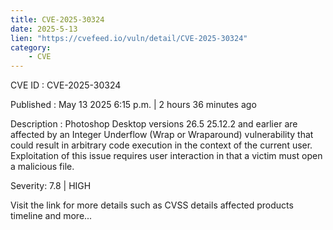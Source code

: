 ```yaml
---
title: CVE-2025-30324
date: 2025-5-13
lien: "https://cvefeed.io/vuln/detail/CVE-2025-30324"
category:
    - CVE
---
```


CVE ID : CVE-2025-30324

Published :  May 13
2025
6:15 p.m. | 2 hours
36 minutes ago

Description : Photoshop Desktop versions 26.5
25.12.2 and earlier are affected by an Integer Underflow (Wrap or Wraparound) vulnerability that could result in arbitrary code execution in the context of the current user. Exploitation of this issue requires user interaction in that a victim must open a malicious file.

Severity: 7.8 | HIGH

Visit the link for more details
such as CVSS details
affected products
timeline
and more...
